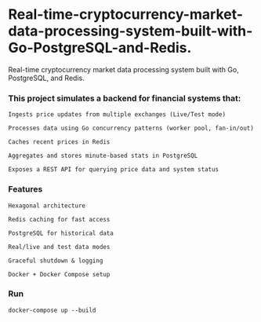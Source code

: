 # Real-time-cryptocurrency-market-data-processing-system-built-with-Go-PostgreSQL-and-Redis.
Real-time cryptocurrency market data processing system built with Go, PostgreSQL, and Redis.

### This project simulates a backend for financial systems that:

    Ingests price updates from multiple exchanges (Live/Test mode)

    Processes data using Go concurrency patterns (worker pool, fan-in/out)

    Caches recent prices in Redis

    Aggregates and stores minute-based stats in PostgreSQL

    Exposes a REST API for querying price data and system status

### Features

    Hexagonal architecture

    Redis caching for fast access

    PostgreSQL for historical data

    Real/live and test data modes

    Graceful shutdown & logging

    Docker + Docker Compose setup

### Run
```
docker-compose up --build
```
